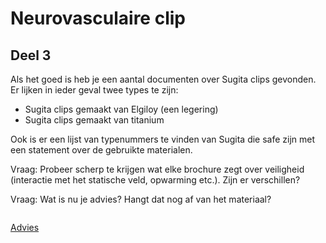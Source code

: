 # Neurovasculaire clip

## Deel 3

Als het goed is heb je een aantal documenten over Sugita clips gevonden. Er
lijken in ieder geval twee types te zijn: 

* Sugita clips gemaakt van Elgiloy (een legering)
* Sugita clips gemaakt van titanium 

Ook is er een lijst van typenummers te vinden van Sugita die safe zijn met een
statement over de gebruikte materialen. 

Vraag: Probeer scherp te krijgen wat elke brochure zegt over veiligheid
(interactie met het statische veld, opwarming etc.). Zijn er verschillen?

Vraag: Wat is nu je advies? Hangt dat nog af van het materiaal?

```

```

[Advies](advies.md)
